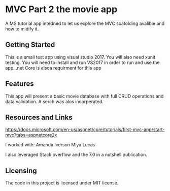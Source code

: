 # MVC Part 2 the movie app

A MS tutorial app intedned to let us explore the MVC scafolding avalible and how to midify it.

## Getting Started

This is a small test app using visual studio 2017. 
You will also need xunit testing. 
You will need to install and run VS2017 in order to run and use the app.
.net Core is alsoa  requirment for this app

## Features

This app will present a basic movie database with full CRUD operations and data validation. A serch was alos incorperated.

## Resources and Links

https://docs.microsoft.com/en-us/aspnet/core/tutorials/first-mvc-app/start-mvc?tabs=aspnetcore2x

I worked with:
Amanda Iverson
Miya Lucas

I also leveraged Stack overflow and the 7.0 in a nutshell publication.

## Licensing

The code in this project is licensed under MIT license.